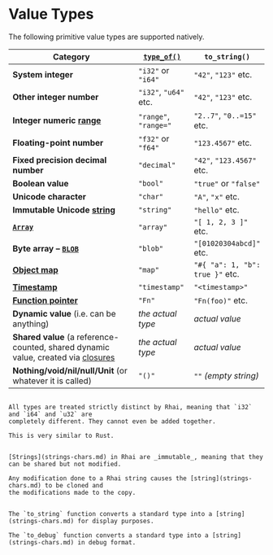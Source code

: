 Value Types
===========

The following primitive value types are supported natively.

| Category                                                                                           | [`type_of()`](type-of.md) | `to_string()`                   |
| -------------------------------------------------------------------------------------------------- | ------------------------- | ------------------------------- |
| **System integer**                                                                                 | `"i32"` or `"i64"`        | `"42"`, `"123"` etc.            |
| **Other integer number**                                                                           | `"i32"`, `"u64"` etc.     | `"42"`, `"123"` etc.            |
| **Integer numeric [range](ranges.md)**                                                             | `"range"`, `"range="`     | `"2..7"`, `"0..=15"` etc.       |
| **Floating-point number**                                                                          | `"f32"` or `"f64"`        | `"123.4567"` etc.               |
| **Fixed precision decimal number**                                                                 | `"decimal"`               | `"42"`, `"123.4567"` etc.       |
| **Boolean value**                                                                                  | `"bool"`                  | `"true"` or `"false"`           |
| **Unicode character**                                                                              | `"char"`                  | `"A"`, `"x"` etc.               |
| **Immutable Unicode [string](strings-chars.md)**                                                   | `"string"`                | `"hello"` etc.                  |
| **[`Array`](arrays.md)**                                                                           | `"array"`                 | `"[ 1, 2, 3 ]"` etc.            |
| **Byte array &ndash; [`BLOB`](blobs.md)**                                                          | `"blob"`                  | `"[01020304abcd]"` etc.         |
| **[Object map](object-maps.md)**                                                                   | `"map"`                   | `"#{ "a": 1, "b": true }"` etc. |
| **[Timestamp](timestamps.md)**                                                                     | `"timestamp"`             | `"<timestamp>"`                 |
| **[Function pointer](fn-ptr.md)**                                                                  | `"Fn"`                    | `"Fn(foo)"` etc.                |
| **Dynamic value** (i.e. can be anything)                                                           | _the actual type_         | _actual value_                  |
| **Shared value** (a reference-counted, shared dynamic value, created via [closures](fn-closure.md) | _the actual type_         | _actual value_                  |
| **Nothing/void/nil/null/Unit** (or whatever it is called)                                          | `"()"`                    | `""` _(empty string)_           |


```admonish warning.small "All types are distinct"

All types are treated strictly distinct by Rhai, meaning that `i32` and `i64` and `u32` are
completely different. They cannot even be added together.

This is very similar to Rust.
```

```admonish info.small "Strings"

[Strings](strings-chars.md) in Rhai are _immutable_, meaning that they can be shared but not modified.

Any modification done to a Rhai string causes the [string](strings-chars.md) to be cloned and
the modifications made to the copy.
```

```admonish tip.small "Tip: Convert to string"

The `to_string` function converts a standard type into a [string](strings-chars.md) for display purposes.

The `to_debug` function converts a standard type into a [string](strings-chars.md) in debug format.
```

